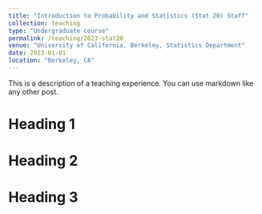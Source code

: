 ```yaml
---
title: "Introduction to Probability and Statistics (Stat 20) Staff"
collection: teaching
type: "Undergraduate course"
permalink: /teaching/2023-stat20
venue: "University of California, Berkeley, Statistics Department"
date: 2023-01-01
location: "Berkeley, CA"
---
```


This is a description of a teaching experience. You can use markdown like any other post.

Heading 1
======

Heading 2
======

Heading 3
======
